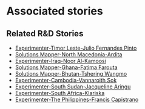 # Associated stories

<!-- !!DO NOT REMOVE!! start autogenerated hyperlinks -->
## Related R&D Stories
- [Experimenter\-Timor Leste\-Julio Fernandes Pinto](/RnD-Archive/stories/?doc=Julio%20Timor%20Leste_LQ-en-US)
- [Solutions Mapper\-North Macedonia\-Ardita](/RnD-Archive/stories/?doc=Ardita_edited-en-US)
- [Experimenter\-Iraq\-Noor Al\-Kamoosi](/RnD-Archive/stories/?doc=Noor%20Iraq_LQ-en-US)
- [Solutions Mapper\-Ghana\-Fatima Farouta](/RnD-Archive/stories/?doc=Fatima_edited-en-US)
- [Solutions Mapper\-Bhutan\-Tshering Wangmo](/RnD-Archive/stories/?doc=Tshering_edited-en-US)
- [Experimenter\-Cambodia\-Vannaroith Sok](/RnD-Archive/stories/?doc=Vannaroith%20Cambodia1-en-US)
- [Experimenter\-South Sudan\-Jacqueline Aringu](/RnD-Archive/stories/?doc=Jacqui%20South%20Sudan_LQ-en-US)
- [Experimenter\-South Africa\-Klariska ](/RnD-Archive/stories/?doc=Klariska%20South%20Africa_LQ-en-US)
- [Experimenter\-The Philippines\-Francis Capistrano](/RnD-Archive/stories/?doc=Kapi%20Philippines_LQ-en-US)
<!-- !!DO NOT REMOVE!! end autogenerated hyperlinks -->